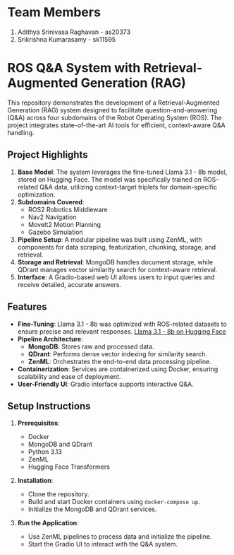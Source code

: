 # Team Members

1. Adithya Srinivasa Raghavan - as20373
2. Srikrishna Kumarasamy - sk11595

# ROS Q&A System with Retrieval-Augmented Generation (RAG)

This repository demonstrates the development of a Retrieval-Augmented Generation (RAG) system designed to facilitate question-and-answering (Q&A) across four subdomains of the Robot Operating System (ROS). The project integrates state-of-the-art AI tools for efficient, context-aware Q&A handling.

## Project Highlights

1. **Base Model**: The system leverages the fine-tuned Llama 3.1 - 8b model, stored on Hugging Face. The model was specifically trained on ROS-related Q&A data, utilizing context-target triplets for domain-specific optimization.
2. **Subdomains Covered**:
   - ROS2 Robotics Middleware
   - Nav2 Navigation
   - MoveIt2 Motion Planning
   - Gazebo Simulation
3. **Pipeline Setup**: A modular pipeline was built using ZenML, with components for data scraping, featurization, chunking, storage, and retrieval.
4. **Storage and Retrieval**: MongoDB handles document storage, while QDrant manages vector similarity search for context-aware retrieval.
5. **Interface**: A Gradio-based web UI allows users to input queries and receive detailed, accurate answers.

## Features

- **Fine-Tuning**: Llama 3.1 - 8b was optimized with ROS-related datasets to ensure precise and relevant responses. [Llama 3.1 - 8b on Hugging Face](https://huggingface.co/Srikrishna12/ros_model)
- **Pipeline Architecture**:
  - **MongoDB**: Stores raw and processed data.
  - **QDrant**: Performs dense vector indexing for similarity search.
  - **ZenML**: Orchestrates the end-to-end data processing pipeline.
- **Containerization**: Services are containerized using Docker, ensuring scalability and ease of deployment.
- **User-Friendly UI**: Gradio interface supports interactive Q&A.

## Setup Instructions

1. **Prerequisites**:
   - Docker
   - MongoDB and QDrant
   - Python 3.13
   - ZenML
   - Hugging Face Transformers

2. **Installation**:
   - Clone the repository.
   - Build and start Docker containers using `docker-compose up`.
   - Initialize the MongoDB and QDrant services.

3. **Run the Application**:
   - Use ZenML pipelines to process data and initialize the pipeline.
   - Start the Gradio UI to interact with the Q&A system.


